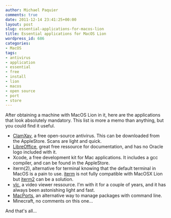 ```yaml
---
author: Michael Paquier
comments: true
date: 2011-12-14 23:41:25+00:00
layout: post
slug: essential-applications-for-macos-lion
title: Essential applications for MacOS Lion
wordpress_id: 686
categories:
- MacOS
tags:
- antivirus
- application
- essential
- free
- install
- lion
- macos
- open source
- port
- store
---
```


After obtaining a machine with MacOS Lion in it, here are the applications that look absolutely mandatory.
This list is more a memo than anything, but you could find it useful.

  * [ClamXav](http://www.clamxav.com/), a free open-source antivirus. This can be downloaded from the AppleStore. Scans are light and quick.
  * [LibreOffice](http://www.libreoffice.org/), great free ressource for documentation, and has no Oracle logo included with it. 
  * Xcode, a free development kit for Mac applications. It includes a gcc compiler, and can be found in the AppleStore.
  * iterm(2), alternative for terminal knowing that the default terminal in MacOS is a pain to use. [iterm](http://iterm.sourceforge.net/) is not fully compatible with MacOSX Lion but [iterm2](http://www.iterm2.com) can be a solution.
  * [vlc](http://www.videolan.org/vlc/ ), a video viewer ressource. I'm with it for a couple of years, and it has always been astonishing light and fast.
  * [MacPorts](http://www.macports.org), an alternative way to manage packages with command line.
  * Minecraft, no comments on this one...

And that's all...

